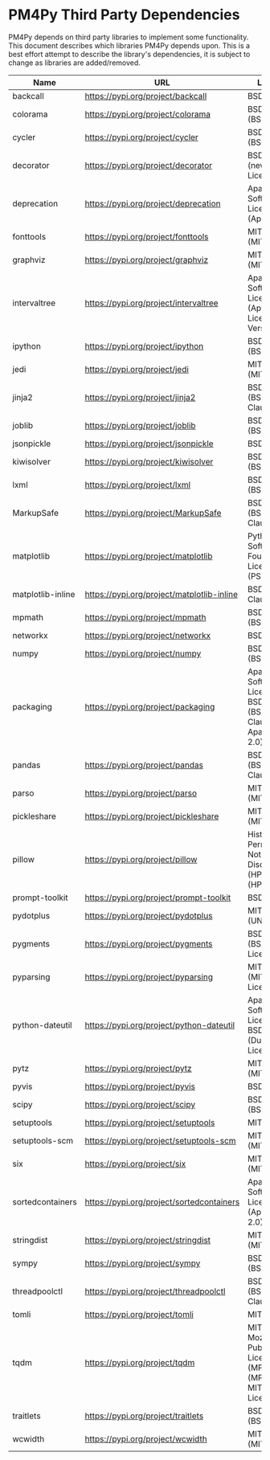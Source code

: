 # PM4Py Third Party Dependencies

PM4Py depends on third party libraries to implement some functionality. This document describes which libraries
PM4Py depends upon. This is a best effort attempt to describe the library's dependencies, it is subject to change as
libraries are added/removed.

| Name | URL | License | Version |
| --------------------------- | ------------------------------------------------------------ | --------------------------- | ------------------- |
| backcall | https://pypi.org/project/backcall | BSD License | 0.2.0 |
| colorama | https://pypi.org/project/colorama | BSD License (BSD) | 0.4.4 |
| cycler | https://pypi.org/project/cycler | BSD License (BSD) | 0.11.0 |
| decorator | https://pypi.org/project/decorator | BSD License (new BSD License) | 5.1.1 |
| deprecation | https://pypi.org/project/deprecation | Apache Software License (Apache 2) | 2.1.0 |
| fonttools | https://pypi.org/project/fonttools | MIT License (MIT) | 4.28.5 |
| graphviz | https://pypi.org/project/graphviz | MIT License (MIT) | 0.19.1 |
| intervaltree | https://pypi.org/project/intervaltree | Apache Software License (Apache License, Version 2.0) | 3.1.0 |
| ipython | https://pypi.org/project/ipython | BSD License (BSD) | 8.0.1 |
| jedi | https://pypi.org/project/jedi | MIT License (MIT) | 0.18.1 |
| jinja2 | https://pypi.org/project/jinja2 | BSD License (BSD-3-Clause) | 3.0.3 |
| joblib | https://pypi.org/project/joblib | BSD License (BSD) | 1.1.0 |
| jsonpickle | https://pypi.org/project/jsonpickle | BSD License | 2.1.0 |
| kiwisolver | https://pypi.org/project/kiwisolver | BSD License (BSD) | 1.3.2 |
| lxml | https://pypi.org/project/lxml | BSD License (BSD) | 4.7.1 |
| MarkupSafe | https://pypi.org/project/MarkupSafe | BSD License (BSD-3-Clause) | 2.0.1 |
| matplotlib | https://pypi.org/project/matplotlib | Python Software Foundation License (PSF) | 3.5.1 |
| matplotlib-inline | https://pypi.org/project/matplotlib-inline | BSD 3-Clause | 0.1.3 |
| mpmath | https://pypi.org/project/mpmath | BSD License (BSD) | 1.2.1 |
| networkx | https://pypi.org/project/networkx | BSD License | 2.6.3 |
| numpy | https://pypi.org/project/numpy | BSD License (BSD) | 1.21.5 |
| packaging | https://pypi.org/project/packaging | Apache Software License, BSD License (BSD-2-Clause or Apache-2.0) | 21.3 |
| pandas | https://pypi.org/project/pandas | BSD License (BSD-3-Clause) | 1.4.0 |
| parso | https://pypi.org/project/parso | MIT License (MIT) | 0.8.3 |
| pickleshare | https://pypi.org/project/pickleshare | MIT License (MIT) | 0.7.5 |
| pillow | https://pypi.org/project/pillow | Historical Permission Notice and Disclaimer (HPND) (HPND) | 9.0.0 |
| prompt-toolkit | https://pypi.org/project/prompt-toolkit | BSD License | 3.0.24 |
| pydotplus | https://pypi.org/project/pydotplus | MIT License (UNKNOWN) | 2.0.2 |
| pygments | https://pypi.org/project/pygments | BSD License (BSD License) | 2.11.2 |
| pyparsing | https://pypi.org/project/pyparsing | MIT License (MIT License) | 3.0.7 |
| python-dateutil | https://pypi.org/project/python-dateutil | Apache Software License, BSD License (Dual License) | 2.8.2 |
| pytz | https://pypi.org/project/pytz | MIT License (MIT) | 2021.3 |
| pyvis | https://pypi.org/project/pyvis | BSD | 0.1.9 |
| scipy | https://pypi.org/project/scipy | BSD License (BSD) | 1.7.3 |
| setuptools | https://pypi.org/project/setuptools | MIT License | 60.5.0 |
| setuptools-scm | https://pypi.org/project/setuptools-scm | MIT License (MIT) | 6.4.2 |
| six | https://pypi.org/project/six | MIT License (MIT) | 1.16.0 |
| sortedcontainers | https://pypi.org/project/sortedcontainers | Apache Software License (Apache 2.0) | 2.4.0 |
| stringdist | https://pypi.org/project/stringdist | MIT License (MIT) | 1.0.9 |
| sympy | https://pypi.org/project/sympy | BSD License (BSD) | 1.9 |
| threadpoolctl | https://pypi.org/project/threadpoolctl | BSD License (BSD-3-Clause) | 3.0.0 |
| tomli | https://pypi.org/project/tomli | MIT License | 2.0.0 |
| tqdm | https://pypi.org/project/tqdm | MIT License, Mozilla Public License 2.0 (MPL 2.0) (MPLv2.0, MIT Licences) | 4.62.3 |
| traitlets | https://pypi.org/project/traitlets | BSD License (BSD) | 5.1.1 |
| wcwidth | https://pypi.org/project/wcwidth | MIT License (MIT) | 0.2.5 |
